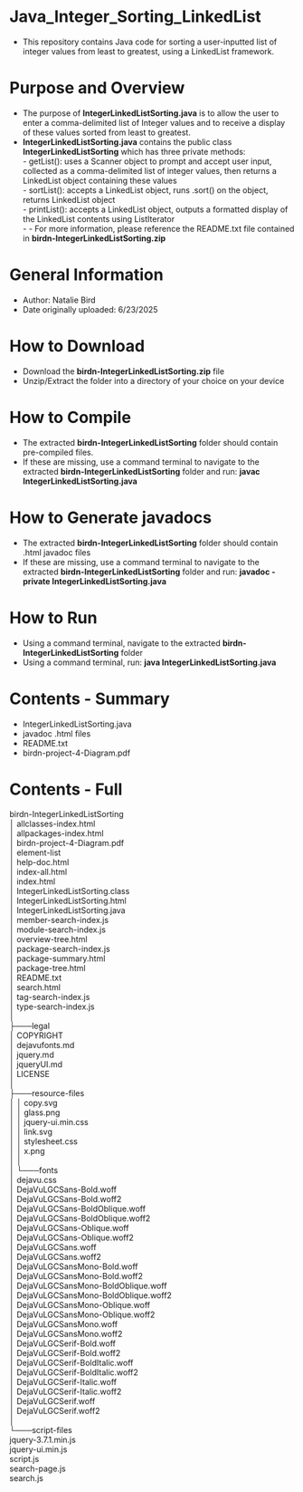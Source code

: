 # Java_Integer_Sorting_LinkedList
- This repository contains Java code for sorting a user-inputted list of integer values from least to greatest, using a LinkedList framework.

# Purpose and Overview
- The purpose of **IntegerLinkedListSorting.java** is to allow the user to enter a comma-delimited list of Integer values and to receive a display of these values sorted from least to greatest.
- **IntegerLinkedListSorting.java** contains the public class **IntegerLinkedListSorting** which has three private methods:
<br />        -  getList(): uses a Scanner object to prompt and accept user input, collected as a comma-delimited list of integer values, then returns a LinkedList object containing these values
<br />        -  sortList(): accepts a LinkedList object, runs .sort() on the object, returns LinkedList object
<br />        -  printList(): accepts a LinkedList object, outputs a formatted display of the LinkedList contents using ListIterator
<br /> - -  For more information, please reference the README.txt file contained in **birdn-IntegerLinkedListSorting.zip**

# General Information
- Author: Natalie Bird
- Date originally uploaded: 6/23/2025

# How to Download
- Download the **birdn-IntegerLinkedListSorting.zip** file
- Unzip/Extract the folder into a directory of your choice on your device

# How to Compile
- The extracted **birdn-IntegerLinkedListSorting** folder should contain pre-compiled files.
- If these are missing, use a command terminal to navigate to the extracted **birdn-IntegerLinkedListSorting** folder and run: **javac IntegerLinkedListSorting.java**

# How to Generate javadocs
- The extracted **birdn-IntegerLinkedListSorting** folder should contain .html javadoc files
- If these are missing, use a command terminal to navigate to the extracted **birdn-IntegerLinkedListSorting** folder and run: **javadoc -private IntegerLinkedListSorting.java**

# How to Run
- Using a command terminal, navigate to the extracted **birdn-IntegerLinkedListSorting** folder
- Using a command terminal, run: **java IntegerLinkedListSorting.java**

# Contents - Summary
- IntegerLinkedListSorting.java    
- javadoc .html files
- README.txt
- birdn-project-4-Diagram.pdf

# Contents - Full

birdn-IntegerLinkedListSorting
<br />│   allclasses-index.html
<br />│   allpackages-index.html
<br />│   birdn-project-4-Diagram.pdf
<br />│   element-list
<br />│   help-doc.html
<br />│   index-all.html
<br />│   index.html
<br />│   IntegerLinkedListSorting.class
<br />│   IntegerLinkedListSorting.html
<br />│   IntegerLinkedListSorting.java
<br />│   member-search-index.js
<br />│   module-search-index.js
<br />│   overview-tree.html
<br />│   package-search-index.js
<br />│   package-summary.html
<br />│   package-tree.html
<br />│   README.txt
<br />│   search.html
<br />│   tag-search-index.js
<br />│   type-search-index.js
<br />│
<br />├───legal
<br />│       COPYRIGHT
<br />│       dejavufonts.md
<br />│       jquery.md
<br />│       jqueryUI.md
<br />│       LICENSE
<br />│
<br />├───resource-files
<br />│   │   copy.svg
<br />│   │   glass.png
<br />│   │   jquery-ui.min.css
<br />│   │   link.svg
<br />│   │   stylesheet.css
<br />│   │   x.png
<br />│   │
<br />│   └───fonts
<br />│           dejavu.css
<br />│           DejaVuLGCSans-Bold.woff
<br />│           DejaVuLGCSans-Bold.woff2
<br />│           DejaVuLGCSans-BoldOblique.woff
<br />│           DejaVuLGCSans-BoldOblique.woff2
<br />│           DejaVuLGCSans-Oblique.woff
<br />│           DejaVuLGCSans-Oblique.woff2
<br />│           DejaVuLGCSans.woff
<br />│           DejaVuLGCSans.woff2
<br />│           DejaVuLGCSansMono-Bold.woff
<br />│           DejaVuLGCSansMono-Bold.woff2
<br />│           DejaVuLGCSansMono-BoldOblique.woff
<br />│           DejaVuLGCSansMono-BoldOblique.woff2
<br />│           DejaVuLGCSansMono-Oblique.woff
<br />│           DejaVuLGCSansMono-Oblique.woff2
<br />│           DejaVuLGCSansMono.woff
<br />│           DejaVuLGCSansMono.woff2
<br />│           DejaVuLGCSerif-Bold.woff
<br />│           DejaVuLGCSerif-Bold.woff2
<br />│           DejaVuLGCSerif-BoldItalic.woff
<br />│           DejaVuLGCSerif-BoldItalic.woff2
<br />│           DejaVuLGCSerif-Italic.woff
<br />│           DejaVuLGCSerif-Italic.woff2
<br />│           DejaVuLGCSerif.woff
<br />│           DejaVuLGCSerif.woff2
<br />│
<br />└───script-files
        <br />jquery-3.7.1.min.js
        <br />jquery-ui.min.js
        <br />script.js
        <br />search-page.js
        <br />search.js
